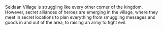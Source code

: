 Seldaan Village is struggling like every other corner of the kingdom. However, secret alliances of heroes are emerging in the village, where they meet in secret locations to plan everything from smuggling messages and goods in and out of the area, to raising an army to fight evil.